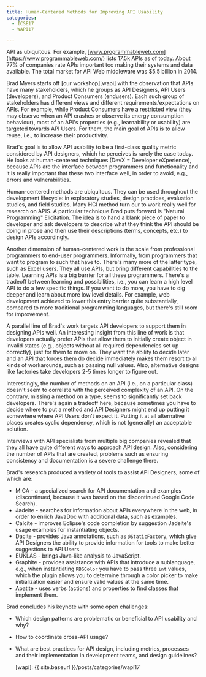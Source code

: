 ```yaml
---
title: Human-Centered Methods for Improving API Usability
categories:
  - ICSE17
  - WAPI17

---
```


API as ubiquitous. For example, [www.programmableweb.com](https://www.programmableweb.com/) lists 17.5k APIs as of today. About 77% of companies rate APIs important too making their systems and data available. The total market for API Web middleware was $5.5 billion in 2014.

Brad Myers starts off [our workshop][wapi] with the observation that APIs have many stakeholders, which he groups as API Designers, API Users (developers), and Product Consumers (endusers). Each such group of stakeholders has different views and different requirements/expectations on APIs. For example, while Product Consumers have a restricted view (they may observe when an API crashes or observe its energy consumption behaviour), most of an API's properties (e.g., learnability or usability) are targeted towards API Users. For them, the main goal of APIs is to allow reuse, i.e., to increase their productivity.

Brad's goal is to allow API usability to be a first-class quality metric considered by API designers, which he perceives is rarely the case today. He looks at human-centered techniques (DevX = Developer eXperience), because APIs are the interface between programmers and functionality and it is really important that these two interface well, in order to avoid, e.g., errors and vulnerabilities.

Human-centered methods are ubiquitous. They can be used throughout the development lifecycle: in exploratory studies, design practices, evaluation studies, and field studies. Many HCI method turn our to work really well for research on APIS. A particular technique Brad puts forward is "Natural Programming" Elicitation. The idea is to hand a blank piece of paper to developer and ask developers to describe what they think the API should be doing in prose and then use their descriptions (terms, concepts, etc.) to design APIs accordingly.

Another dimension of human-centered work is the scale from professional programmers to end-user programmers. Informally, from programmers that want to program to such that have to. There's many more of the latter type, such as Excel users. They all use APIs, but bring different capabilities to the table. Learning APIs is a big barrier for all these programmers. There's a tradeoff between learning and possibilities, i.e., you can learn a high level API to do a few specific things. If you want to do more, you have to dig deeper and learn about more low level details. For example, web development achieved to lower this entry barrier quite substantially, compared to more traditional programming languages, but there's still room for improvement.

A parallel line of Brad's work targets API developers to support them in designing APIs well. An interesting insight from this line of work is that developers actually prefer APIs that allow them to initially create object in invalid states (e.g., objects without all required dependencies set up correctly), just for them to move on. They want the ability to decide later and an API that forces them do decide immediately makes them resort to all kinds of workarounds, such as passing null values. Also, alternative designs like factories take developers 2-5 times longer to figure out.

Interestingly, the number of methods on an API (i.e., on a particular class) doesn't seem to correlate with the perceived complexity of an API. On the contrary, missing a method on a type, seems to significantly set back developers. There's again a tradeoff here, because sometimes you have to decide where to put a method and API Designers might end up putting it somewhere where API Users don't expect it. Putting it at all alternative places creates cyclic dependency, which is not (generally) an acceptable solution.

Interviews with API specialists from multiple big companies revealed that they all have quite different ways to approach API design. Also, considering the number of APIs that are created, problems such as ensuring consistency and documentation is a severe challenge there.

Brad's research produced a variety of tools to assist API Designers, some of which are:

* MICA - a specialized search for API documentation and examples (discontinued, because it was based on the discontinued Google Code Search).
* Jadeite - searches for information about APIs everywhere in the web, in order to enrich JavaDoc with additional data, such as examples.
* Calcite - improves Eclipse's code completion by suggestion Jadeite's usage examples for instantiating objects.
* Dacite - provides Java annotations, such as `@StaticFactory`, which give API Designers the ability to provide information for tools to make better suggestions to API Users.
* EUKLAS - brings Java-like analysis to JavaScript.
* Graphite - provides assistance with APIs that introduce a sublanguage, e.g., when instantiating `RBGColor` you have to pass three `int` values, which the plugin allows you to determine through a color picker to make initialization easier and ensure valid values at the same time.
* Apatite - uses verbs (actions) and properties to find classes that implement them.

Brad concludes his keynote with some open challenges:

* Which design patterns are problematic or beneficial to API usability and why?
* How to coordinate cross-API usage?
* What are best practices for API design, including metrics, processes and their implementation in development teams, and design guidelines?

  [wapi]: {{ site.baseurl }}/posts/categories/wapi17
